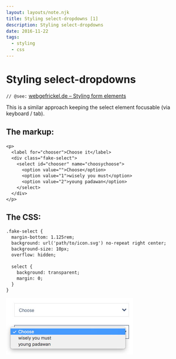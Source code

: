 ```yaml
---
layout: layouts/note.njk
title: Styling select-dropdowns [1]
description: Styling select-dropdowns
date: 2016-11-22
tags:
  - styling
  - css
---
```

# Styling select-dropdowns

`// @see:` [webgefrickel.de – Styling form elements](https://webgefrickel.de/blog/styling-form-elements)

This is a similar approach keeping the select element focusable (via keyboard / tab).

## The markup:

```
<p>
  <label for="chooser">Choose it</label>
  <div class="fake-select">
    <select id="chooser" name="choosychoose">
      <option value="">Choose</option>
      <option value="1">wisely you must</option>
      <option value="2">young padawan</option>
    </select>
  </div>
</p>
```

## The CSS:

```
.fake-select {
  margin-bottom: 1.125rem;
  background: url('path/to/icon.svg') no-repeat right center;
  background-size: 10px;
  overflow: hidden;

  select {
    background: transparent;
    margin: 0;
  }
}
```

![Styling Choose](/img/posts/20161122_choose.jpg)
